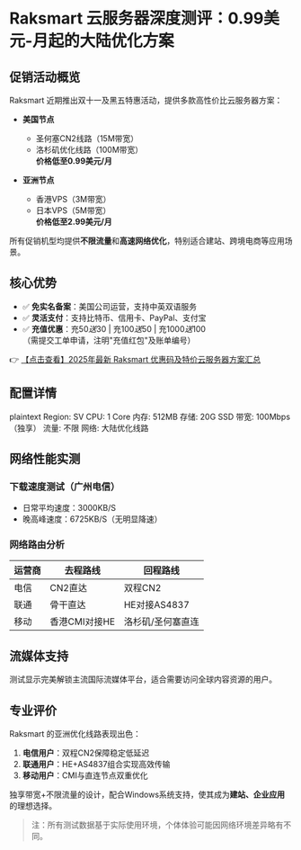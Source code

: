 # Raksmart 云服务器深度测评：0.99美元-月起的大陆优化方案

## 促销活动概览
Raksmart 近期推出双十一及黑五特惠活动，提供多款高性价比云服务器方案：

- **美国节点**  
  - 圣何塞CN2线路（15M带宽）  
  - 洛杉矶优化线路（100M带宽）  
  **价格低至0.99美元/月**

- **亚洲节点**  
  - 香港VPS（3M带宽）  
  - 日本VPS（5M带宽）  
  **价格低至2.99美元/月**

所有促销机型均提供**不限流量**和**高速网络优化**，特别适合建站、跨境电商等应用场景。

## 核心优势
- ✅ **免实名备案**：美国公司运营，支持中英双语服务  
- ✅ **灵活支付**：支持比特币、信用卡、PayPal、支付宝  
- ✅ **充值优惠**：充$50送$30 | 充$100送$50 | 充$1000送$100  
  （需提交工单申请，注明"充值红包"及账单编号）

👉 [【点击查看】2025年最新 Raksmart 优惠码及特价云服务器方案汇总](https://bit.ly/raksmart)

## 配置详情
plaintext
Region: SV
CPU: 1 Core
内存: 512MB
存储: 20G SSD
带宽: 100Mbps（独享）
流量: 不限
网络: 大陆优化线路

## 网络性能实测
### 下载速度测试（广州电信）
- 日常平均速度：3000KB/S  
- 晚高峰速度：6725KB/S（无明显降速）

### 网络路由分析
| 运营商 | 去程路线 | 回程路线 |
|--------|----------|----------|
| 电信   | CN2直达  | 双程CN2  |
| 联通   | 骨干直达 | HE对接AS4837 |
| 移动   | 香港CMI对接HE | 洛杉矶/圣何塞直连 |

## 流媒体支持
测试显示完美解锁主流国际流媒体平台，适合需要访问全球内容资源的用户。

## 专业评价
Raksmart 的亚洲优化线路表现出色：
1. **电信用户**：双程CN2保障稳定低延迟  
2. **联通用户**：HE+AS4837组合实现高效传输  
3. **移动用户**：CMI与直连节点双重优化  

独享带宽+不限流量的设计，配合Windows系统支持，使其成为**建站、企业应用**的理想选择。

> 注：所有测试数据基于实际使用环境，个体体验可能因网络环境差异略有不同。